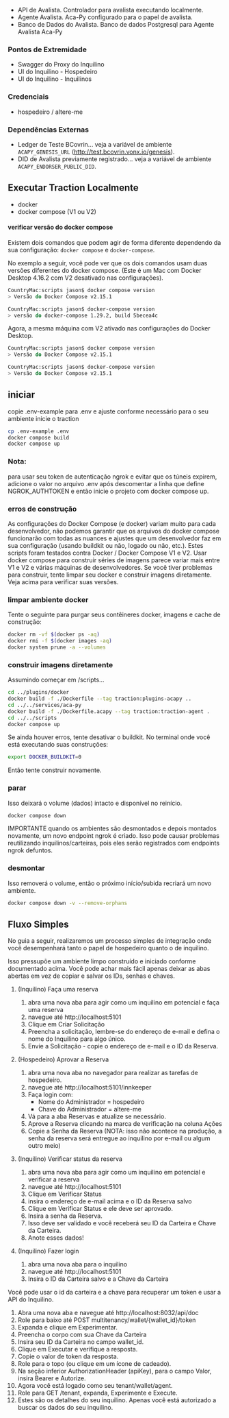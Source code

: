 - API de Avalista. Controlador para avalista executando localmente.
- Agente Avalista. Aca-Py configurado para o papel de avalista.
- Banco de Dados do Avalista. Banco de dados Postgresql para Agente Avalista Aca-Py

### Pontos de Extremidade

- Swagger do Proxy do Inquilino
- UI do Inquilino - Hospedeiro
- UI do Inquilino - Inquilinos

### Credenciais

- hospedeiro / altere-me

### Dependências Externas
- Ledger de Teste BCovrin... veja a variável de ambiente `ACAPY_GENESIS_URL` (http://test.bcovrin.vonx.io/genesis).
- DID de Avalista previamente registrado... veja a variável de ambiente `ACAPY_ENDORSER_PUBLIC_DID`.

## Executar Traction Localmente
- docker
- docker compose (V1 ou V2)

#### verificar versão do docker compose

Existem dois comandos que podem agir de forma diferente dependendo da sua configuração: `docker compose` e `docker-compose`.

No exemplo a seguir, você pode ver que os dois comandos usam duas versões diferentes do docker compose. (Este é um Mac com Docker Desktop 4.16.2 com V2 desativado nas configurações).

```sh
CountryMac:scripts jason$ docker compose version
> Versão do Docker Compose v2.15.1

CountryMac:scripts jason$ docker-compose version
> versão do docker-compose 1.29.2, build 5becea4c
```

Agora, a mesma máquina com V2 ativado nas configurações do Docker Desktop.

```sh
CountryMac:scripts jason$ docker compose version
> Versão do Docker Compose v2.15.1

CountryMac:scripts jason$ docker-compose version
> Versão do Docker Compose v2.15.1
```

## iniciar
copie .env-example para .env e ajuste conforme necessário para o seu ambiente
inicie o traction

```sh
cp .env-example .env
docker compose build
docker compose up
```

### Nota:
para usar seu token de autenticação ngrok e evitar que os túneis expirem, adicione o valor no arquivo .env após descomentar a linha que define NGROK_AUTHTOKEN e então inicie o projeto com docker compose up.

### erros de construção
As configurações do Docker Compose (e docker) variam muito para cada desenvolvedor, não podemos garantir que os arquivos do docker compose funcionarão com todas as nuances e ajustes que um desenvolvedor faz em sua configuração (usando buildkit ou não, logado ou não, etc.). Estes scripts foram testados contra Docker / Docker Compose V1 e V2. Usar docker compose para construir séries de imagens parece variar mais entre V1 e V2 e várias máquinas de desenvolvedores. Se você tiver problemas para construir, tente limpar seu docker e construir imagens diretamente. Veja acima para verificar suas versões.

### limpar ambiente docker
Tente o seguinte para purgar seus contêineres docker, imagens e cache de construção:

```sh
docker rm -vf $(docker ps -aq)
docker rmi -f $(docker images -aq)
docker system prune -a --volumes
```

### construir imagens diretamente
Assumindo começar em /scripts…

```sh
cd ../plugins/docker
docker build -f ./Dockerfile --tag traction:plugins-acapy ..
cd ../../services/aca-py
docker build -f ./Dockerfile.acapy --tag traction:traction-agent .
cd ../../scripts
docker compose up
```

Se ainda houver erros, tente desativar o buildkit. No terminal onde você está executando suas construções:

```sh
export DOCKER_BUILDKIT=0
```

Então tente construir novamente.

### parar
Isso deixará o volume (dados) intacto e disponível no reinício.

```sh
docker compose down
```

IMPORTANTE quando os ambientes são desmontados e depois montados novamente, um novo endpoint ngrok é criado. Isso pode causar problemas reutilizando inquilinos/carteiras, pois eles serão registrados com endpoints ngrok defuntos.

### desmontar
Isso removerá o volume, então o próximo início/subida recriará um novo ambiente.

```sh
docker compose down -v --remove-orphans
```

## Fluxo Simples
No guia a seguir, realizaremos um processo simples de integração onde você desempenhará tanto o papel de hospedeiro quanto o de inquilino.

Isso pressupõe um ambiente limpo construído e iniciado conforme documentado acima. Você pode achar mais fácil apenas deixar as abas abertas em vez de copiar e salvar os IDs, senhas e chaves.

1. (Inquilino) Faça uma reserva
	1. abra uma nova aba para agir como um inquilino em potencial e faça uma reserva
	2. navegue até http://localhost:5101
	3. Clique em Criar Solicitação
	4. Preencha a solicitação, lembre-se do endereço de e-mail e defina o nome do Inquilino para algo único.
	5. Envie a Solicitação - copie o endereço de e-mail e o ID da Reserva.

2. (Hospedeiro) Aprovar a Reserva
	1. abra uma nova aba no navegador para realizar as tarefas de hospedeiro.
	2. navegue até http://localhost:5101/innkeeper
	3. Faça login com:
		* Nome do Administrador = hospedeiro
		* Chave do Administrador = altere-me
	4. Vá para a aba Reservas e atualize se necessário.
	5. Aprove a Reserva clicando na marca de verificação na coluna Ações
	6. Copie a Senha da Reserva (NOTA: isso não acontece na produção, a senha da reserva será entregue ao inquilino por e-mail ou algum outro meio)
3. (Inquilino) Verificar status da reserva
	1. abra uma nova aba para agir como um inquilino em potencial e verificar a reserva
	2. navegue até http://localhost:5101
	3. Clique em Verificar Status
	4. insira o endereço de e-mail acima e o ID da Reserva salvo
	5. Clique em Verificar Status e ele deve ser aprovado.
	6. Insira a senha da Reserva.
	7. Isso deve ser validado e você receberá seu ID da Carteira e Chave da Carteira.
	8. Anote esses dados!
4. (Inquilino) Fazer login
	1. abra uma nova aba para o inquilino
	2. navegue até http://localhost:5101
	3. Insira o ID da Carteira salvo e a Chave da Carteira

Você pode usar o id da carteira e a chave para recuperar um token e usar a API do Inquilino.

1. Abra uma nova aba e navegue até http://localhost:8032/api/doc
2. Role para baixo até POST multitenancy/wallet/{wallet_id}/token
3. Expanda e clique em Experimentar.
4. Preencha o corpo com sua Chave da Carteira
5. Insira seu ID da Carteira no campo wallet_id.
6. Clique em Executar e verifique a resposta.
7. Copie o valor de token da resposta.
8. Role para o topo (ou clique em um ícone de cadeado).
9. Na seção inferior AuthorizationHeader (apiKey), para o campo Valor, insira Bearer <seu valor de token> e Autorize.
10. Agora você está logado como seu tenant/wallet/agent.
11. Role para GET /tenant, expanda, Experimente e Execute.
12. Estes são os detalhes do seu inquilino. Apenas você está autorizado a buscar os dados do seu inquilino.
